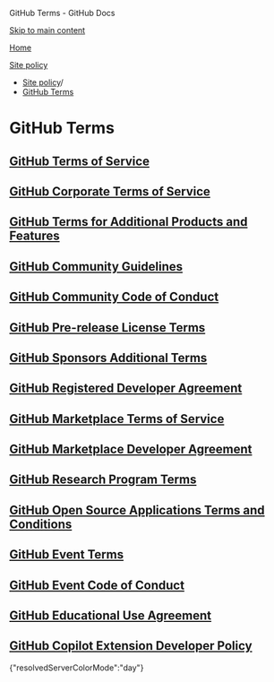 GitHub Terms - GitHub Docs

[Skip to main content](#main-content)

[Home](/zh)

[Site policy](/zh/site-policy)

* [Site policy](/zh/site-policy)/
* [GitHub Terms](/zh/site-policy/github-terms)

GitHub Terms
==========

[GitHub Terms of Service](/zh/site-policy/github-terms/github-terms-of-service)
----------

[GitHub Corporate Terms of Service](/zh/site-policy/github-terms/github-corporate-terms-of-service)
----------

[GitHub Terms for Additional Products and Features](/zh/site-policy/github-terms/github-terms-for-additional-products-and-features)
----------

[GitHub Community Guidelines](/zh/site-policy/github-terms/github-community-guidelines)
----------

[GitHub Community Code of Conduct](/zh/site-policy/github-terms/github-community-code-of-conduct)
----------

[GitHub Pre-release License Terms](/zh/site-policy/github-terms/github-pre-release-license-terms)
----------

[GitHub Sponsors Additional Terms](/zh/site-policy/github-terms/github-sponsors-additional-terms)
----------

[GitHub Registered Developer Agreement](/zh/site-policy/github-terms/github-registered-developer-agreement)
----------

[GitHub Marketplace Terms of Service](/zh/site-policy/github-terms/github-marketplace-terms-of-service)
----------

[GitHub Marketplace Developer Agreement](/zh/site-policy/github-terms/github-marketplace-developer-agreement)
----------

[GitHub Research Program Terms](/zh/site-policy/github-terms/github-research-program-terms)
----------

[GitHub Open Source Applications Terms and Conditions](/zh/site-policy/github-terms/github-open-source-applications-terms-and-conditions)
----------

[GitHub Event Terms](/zh/site-policy/github-terms/github-event-terms)
----------

[GitHub Event Code of Conduct](/zh/site-policy/github-terms/github-event-code-of-conduct)
----------

[GitHub Educational Use Agreement](/zh/site-policy/github-terms/github-educational-use-agreement)
----------

[GitHub Copilot Extension Developer Policy](/zh/site-policy/github-terms/github-copilot-extension-developer-policy)
----------

{"resolvedServerColorMode":"day"}
